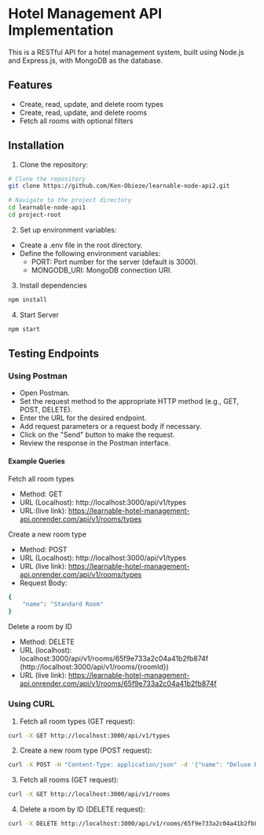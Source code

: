 # Hotel Management API Implementation

This is a RESTful API for a hotel management system, built using Node.js and Express.js, with MongoDB as the database.

## Features

- Create, read, update, and delete room types
- Create, read, update, and delete rooms
- Fetch all rooms with optional filters

## Installation

1. Clone the repository:

```bash
# Clone the repository
git clone https://github.com/Ken-Obieze/learnable-node-api2.git

# Navigate to the project directory
cd learnable-node-api1
cd project-root
```
2. Set up environment variables:
* Create a .env file in the root directory.
* Define the following environment variables:
    +  PORT: Port number for the server (default is 3000).
    + MONGODB_URI: MongoDB connection URI.

3. Install dependencies
```bash
npm install
```

4. Start Server
```bash
npm start
```

## Testing Endpoints
### Using Postman
* Open Postman.
* Set the request method to the appropriate HTTP method (e.g., GET, POST, DELETE).
* Enter the URL for the desired endpoint.
* Add request parameters or a request body if necessary.
* Click on the "Send" button to make the request.
* Review the response in the Postman interface.

#### Example Queries
Fetch all room types
* Method: GET
* URL (Localhost): http://localhost:3000/api/v1/types
* URL:(live link): https://learnable-hotel-management-api.onrender.com/api/v1/rooms/types

Create a new room type
* Method: POST
* URL (Localhost): http://localhost:3000/api/v1/types
* URL (live link): https://learnable-hotel-management-api.onrender.com/api/v1/rooms/types
* Request Body:
```bash
{
    "name": "Standard Room"
}
```

Delete a room by ID
* Method: DELETE
* URL (localhost): localhost:3000/api/v1/rooms/65f9e733a2c04a41b2fb874f (http://localhost:3000/api/v1/rooms/{roomId})
* URL (live link): https://learnable-hotel-management-api.onrender.com/api/v1/rooms/65f9e733a2c04a41b2fb874f

### Using CURL
1. Fetch all room types (GET request):

```bash
curl -X GET http://localhost:3000/api/v1/types
```

2. Create a new room type (POST request):

```bash
curl -X POST -H "Content-Type: application/json" -d '{"name": "Deluxe Room"}' http://localhost:3000/api/v1/rooms-types
```
3. Fetch all rooms (GET request):

```bash
curl -X GET http://localhost:3000/api/v1/rooms
```

4. Delete a room by ID (DELETE request):
```bash
curl -X DELETE http://localhost:3000/api/v1/rooms/65f9e733a2c04a41b2fb874f
```
